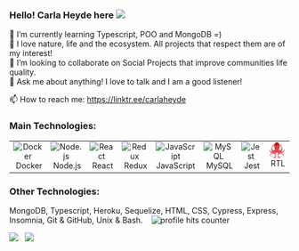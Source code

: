 ### Hello! Carla Heyde here <img src="https://img.icons8.com/stickers/100/000000/like--v1.png" height=20/>

🤔 I’m currently learning Typescript, POO and MongoDB =)</br>
🌱 I love nature, life and the ecosystem. All projects that respect them are of my interest!</br>
👯 I’m looking to collaborate on Social Projects that improve communities life quality.</br>
💬 Ask me about anything! I love to talk and I am a good listener!</br>

📫 How to reach me: https://linktr.ee/carlaheyde &nbsp; &nbsp;</br>

### Main Technologies:
<table width="80%">
   <tbody>
      <tr valign="top">
         <td width="5%" align="center"><img src="https://img.icons8.com/fluency/48/000000/docker.png" alt="Docker" align="center" height=30/>&nbsp;<span>Docker</span></td> 
         <td width="5%" align="center"><img src="https://img.icons8.com/fluency/48/000000/node-js.png" alt="Node.js" align="center" height=30/>&nbsp;<span>Node.js</span></td> 
         <td width="5%" align="center"><img src="https://img.icons8.com/color/48/000000/react-native.png" alt="React" align="center" height=30/>&nbsp;<span>React</span></td> 
         <td width="5%" align="center"><img src="https://img.icons8.com/color/48/000000/redux.png" alt="Redux" align="center" height=30/>&nbsp;<span>Redux</span></td> 
         <td width="5%" align="center"><img src="https://img.icons8.com/color/48/000000/javascript--v1.png" alt="JavaScript" align="center" height=30/><span>JavaScript</span></td> 
         <td width="5%" align="center"><img src="https://img.icons8.com/fluency/48/000000/mysql-logo.png" align="center" alt="MySQL" height=30/>&nbsp;<span>MySQL</span></td> 
         <td width="5%" align="center"><img src="https://cdn.jsdelivr.net/gh/devicons/devicon/icons/jest/jest-plain.svg" align="center" alt="Jest" height=30/>&nbsp;<span>Jest</span></td> 
         <td width="5%" align="center"><img src="https://raw.githubusercontent.com/testing-library/dom-testing-library/main/other/octopus.png" align="center" alt="RTL" height=30/>&nbsp;<span>RTL</span></td>
      </tr>
   </tbody>
</table>


### Other Technologies:
MongoDB, Typescript, Heroku, Sequelize, HTML, CSS, Cypress, Express, Insomnia, Git & GitHub, Unix & Bash. &nbsp;&nbsp; <img src="https://hits.seeyoufarm.com/api/count/incr/badge.svg?url=https%3A%2F%2Fgithub.com%2F{cjheyde}1212%2Fhit-counter" alt="profile hits counter"/> 
</a>

<img src="https://github-readme-stats.vercel.app/api?username=cjheyde&theme=buefy&show_icons=true&amp;hide=contribs,issues" width=53% /> &nbsp; <img src="https://github-readme-stats.vercel.app/api/top-langs/?username=cjheyde&theme=buefy&layout=compact" width=40% /> 
<!--
**cjheyde/cjheyde** is a ✨ _special_ ✨ repository because its `README.md` appears on your GitHub profile.
